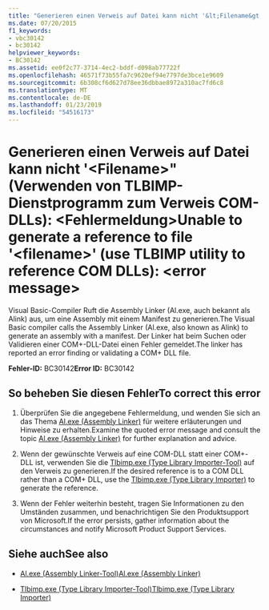 ```yaml
---
title: "Generieren einen Verweis auf Datei kann nicht '&lt;Filename&gt;\"(Verwenden von TLBIMP-Dienstprogramm zum Verweis COM-DLLs): &lt;Fehlermeldung&gt;"
ms.date: 07/20/2015
f1_keywords:
- vbc30142
- bc30142
helpviewer_keywords:
- BC30142
ms.assetid: ee0f2c77-3714-4ec2-bddf-d098ab77722f
ms.openlocfilehash: 46571f73b55fa7c9620ef94e7797de3bce1e9609
ms.sourcegitcommit: 6b308cf6d627d78ee36dbbae8972a310ac7fd6c8
ms.translationtype: MT
ms.contentlocale: de-DE
ms.lasthandoff: 01/23/2019
ms.locfileid: "54516173"
---
```

# <a name="unable-to-generate-a-reference-to-file-ltfilenamegt-use-tlbimp-utility-to-reference-com-dlls-lterror-messagegt"></a><span data-ttu-id="e7799-102">Generieren einen Verweis auf Datei kann nicht '&lt;Filename&gt;"(Verwenden von TLBIMP-Dienstprogramm zum Verweis COM-DLLs): &lt;Fehlermeldung&gt;</span><span class="sxs-lookup"><span data-stu-id="e7799-102">Unable to generate a reference to file '&lt;filename&gt;' (use TLBIMP utility to reference COM DLLs): &lt;error message&gt;</span></span>
<span data-ttu-id="e7799-103">Visual Basic-Compiler Ruft die Assembly Linker (Al.exe, auch bekannt als Alink) aus, um eine Assembly mit einem Manifest zu generieren.</span><span class="sxs-lookup"><span data-stu-id="e7799-103">The Visual Basic compiler calls the Assembly Linker (Al.exe, also known as Alink) to generate an assembly with a manifest.</span></span> <span data-ttu-id="e7799-104">Der Linker hat beim Suchen oder Validieren einer COM+-DLL-Datei einen Fehler gemeldet.</span><span class="sxs-lookup"><span data-stu-id="e7799-104">The linker has reported an error finding or validating a COM+ DLL file.</span></span>  
  
 <span data-ttu-id="e7799-105">**Fehler-ID:** BC30142</span><span class="sxs-lookup"><span data-stu-id="e7799-105">**Error ID:** BC30142</span></span>  
  
## <a name="to-correct-this-error"></a><span data-ttu-id="e7799-106">So beheben Sie diesen Fehler</span><span class="sxs-lookup"><span data-stu-id="e7799-106">To correct this error</span></span>  
  
1.  <span data-ttu-id="e7799-107">Überprüfen Sie die angegebene Fehlermeldung, und wenden Sie sich an das Thema [Al.exe (Assembly Linker)](../../framework/tools/al-exe-assembly-linker.md) für weitere erläuterungen und Hinweise zu erhalten.</span><span class="sxs-lookup"><span data-stu-id="e7799-107">Examine the quoted error message and consult the topic  [Al.exe (Assembly Linker)](../../framework/tools/al-exe-assembly-linker.md) for further explanation and advice.</span></span>  
  
2.  <span data-ttu-id="e7799-108">Wenn der gewünschte Verweis auf eine COM-DLL statt einer COM+-DLL ist, verwenden Sie die [Tlbimp.exe (Type Library Importer-Tool)](../../framework/tools/tlbimp-exe-type-library-importer.md) auf den Verweis zu generieren.</span><span class="sxs-lookup"><span data-stu-id="e7799-108">If the desired reference is to a COM DLL rather than a COM+ DLL, use the [Tlbimp.exe (Type Library Importer)](../../framework/tools/tlbimp-exe-type-library-importer.md) to generate the reference.</span></span>  
  
3.  <span data-ttu-id="e7799-109">Wenn der Fehler weiterhin besteht, tragen Sie Informationen zu den Umständen zusammen, und benachrichtigen Sie den Produktsupport von Microsoft.</span><span class="sxs-lookup"><span data-stu-id="e7799-109">If the error persists, gather information about the circumstances and notify Microsoft Product Support Services.</span></span>  
  
## <a name="see-also"></a><span data-ttu-id="e7799-110">Siehe auch</span><span class="sxs-lookup"><span data-stu-id="e7799-110">See also</span></span>
- [<span data-ttu-id="e7799-111">Al.exe (Assembly Linker-Tool)</span><span class="sxs-lookup"><span data-stu-id="e7799-111">Al.exe (Assembly Linker)</span></span>](../../framework/tools/al-exe-assembly-linker.md)

- [<span data-ttu-id="e7799-112">Tlbimp.exe (Type Library Importer-Tool)</span><span class="sxs-lookup"><span data-stu-id="e7799-112">Tlbimp.exe (Type Library Importer)</span></span>](../../framework/tools/tlbimp-exe-type-library-importer.md)

